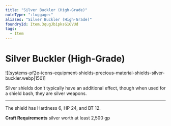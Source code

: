 ```yaml
---
title: "Silver Buckler (High-Grade)"
noteType: ":luggage:"
aliases: "Silver Buckler (High-Grade)"
foundryId: Item.3qugJbipksG1GVUd
tags:
  - Item
---
```


# Silver Buckler (High-Grade)
![[systems-pf2e-icons-equipment-shields-precious-material-shields-silver-buckler.webp|150]]

Silver shields don't typically have an additional effect, though when used for a shield bash, they are silver weapons.

* * *

The shield has Hardness 6, HP 24, and BT 12.

**Craft Requirements** silver worth at least 2,500 gp
